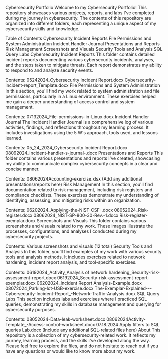 Cybersecurity Portfolio
Welcome to my Cybersecurity Portfolio! This repository showcases various projects, reports, and labs I've completed during my journey in cybersecurity. The contents of this repository are organized into different folders, each representing a unique aspect of my cybersecurity skills and knowledge.

Table of Contents
Cybersecurity Incident Reports
File Permissions and System Administration
Incident Handler Journal
Presentations and Reports
Risk Management
Screenshots and Visuals
Security Tools and Analysis
SQL Query Labs
Cybersecurity Incident Reports
This folder contains detailed incident reports documenting various cybersecurity incidents, analyses, and the steps taken to mitigate threats. Each report demonstrates my ability to respond to and analyze security events.

Contents:
05242024_Cybersecurity Incident Report.docx
Cybersecurity-incident-report_Template.docx
File Permissions and System Administration
In this section, you'll find my work related to system administration and file permissions, particularly in a Linux environment. These exercises helped me gain a deeper understanding of access control and system management.

Contents:
07132024_File-permissions-in-Linux.docx
Incident Handler Journal
The Incident Handler Journal is a comprehensive log of various activities, findings, and reflections throughout my learning process. It includes investigations using the 5 W's approach, tools used, and lessons learned.

Contents:
05_24_2024_Cybersecurity Incident Report.docx
08092024_Incident-handler-s-journal-.docx
Presentations and Reports
This folder contains various presentations and reports I've created, showcasing my ability to communicate complex cybersecurity concepts in a clear and concise manner.

Contents:
08062024Accounting-exercise.xlsx
(Add any additional presentations/reports here)
Risk Management
In this section, you'll find documentation related to risk management, including risk registers and compliance checklists. These exercises demonstrate my understanding of identifying, assessing, and mitigating risks within an organization.

Contents:
06202024_Applying-the-NIST-CSF-.docx
08052024_Risk-register.docx
08062024_NIST-SP-800-30-Rev.-1.docx
Risk-register-exemplar.docx
Screenshots and Visuals
This folder contains various screenshots and visuals related to my work. These images illustrate the processes, configurations, and analyses I conducted during my cybersecurity projects.

Contents:
Various screenshots and visuals (12 total)
Security Tools and Analysis
In this folder, you’ll find examples of my work with various security tools and analysis methods. It includes exercises related to network hardening, incident report analysis, and tool-specific exercises.

Contents:
06192024_Activity_Analysis of network hardening_Security-risk-assessment-report.docx
06192024_Security-risk-assessment-report-exemplar.docx
06202024_Incident Report Analysis-Example.docx
08072024_Parking-lot-USB-exercise.docx
The-Exemplar-Explained---Cybersecurity-Incident-Report_-Network-Traffic-Analysis.docx
SQL Query Labs
This section includes labs and exercises where I practiced SQL queries, demonstrating my skills in database management and querying for cybersecurity purposes.

Contents:
08052024-Data-leak-worksheet.docx
08062024Activity-Template_-Access-control-worksheet.docx
07.18.2024 Apply filters to SQL queries Lab.docx
(Include any additional SQL-related files here)
About
This repository is a collection of my cybersecurity-related work. It reflects my journey, learning process, and the skills I've developed along the way. Please feel free to explore the files, and do not hesitate to reach out if you have any questions or would like to know more about my work.